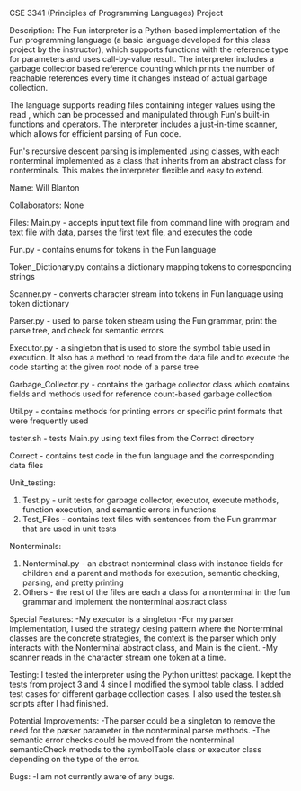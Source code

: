 CSE 3341 (Principles of Programming Languages) Project

Description: 
The Fun interpreter is a Python-based implementation of the Fun programming language (a basic language developed for this class project by the instructor), which supports functions with the reference type for parameters and uses call-by-value result. The interpreter includes a garbage collector based reference counting which prints the number of reachable references every time it changes instead of actual garbage collection.

The language supports reading files containing integer values using the read , which can be processed and manipulated through Fun's built-in functions and operators. The interpreter includes a just-in-time scanner, which allows for efficient parsing of Fun code.

Fun's recursive descent parsing is implemented using classes, with each nonterminal implemented as a class that inherits from an abstract class for nonterminals. This makes the interpreter flexible and easy to extend.

Name: Will Blanton

Collaborators: None

Files:
Main.py - accepts input text file from command line with program and text file with data, parses the first text file, and executes the code

Fun.py - contains enums for tokens in the Fun language

Token_Dictionary.py contains a dictionary mapping tokens to corresponding strings

Scanner.py - converts character stream into tokens in Fun language using token dictionary

Parser.py - used to parse token stream using the Fun grammar, print the parse tree, and check for semantic errors

Executor.py - a singleton that is used to store the symbol table used in execution. It also has a method to read from the data file and to execute the code starting at the given root node of a parse tree 

Garbage_Collector.py - contains the garbage collector class which contains fields and methods used for reference count-based garbage collection 

Util.py - contains methods for printing errors or specific print formats that were frequently used

tester.sh - tests Main.py using text files from the Correct directory

Correct - contains test code in the fun language and the corresponding data files 

Unit_testing:
1. Test.py - unit tests for garbage collector, executor, execute methods, function execution, and semantic errors in functions
2. Test_Files - contains text files with sentences from the Fun grammar that are used in unit tests

Nonterminals:
1. Nonterminal.py - an abstract nonterminal class with instance fields for children and a parent and methods for execution, semantic checking, parsing, and pretty printing
2. Others - the rest of the files are each a class for a nonterminal in the fun grammar and implement the nonterminal abstract class

Special Features:
-My executor is a singleton
-For my parser implementation, I used the strategy desing pattern where the Nonterminal classes are the concrete strategies, the context is the parser which only interacts with the Nonterminal abstract class, and Main is the client. 
-My scanner reads in the character stream one token at a time.

Testing:
I tested the interpreter using the Python unittest package. I kept the tests from project 3 and 4 since I modified the symbol table class. I added test cases for different garbage collection cases. I also used the tester.sh scripts after I had finished.

Potential Improvements:
-The parser could be a singleton to remove the need for the parser parameter in the nonterminal parse methods.
-The semantic error checks could be moved from the nonterminal semanticCheck methods to the symbolTable class or executor class depending on the type of the error.

Bugs:
-I am not currently aware of any bugs.
